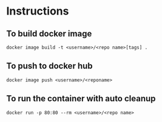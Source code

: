 # Instructions
## To build docker image 
```
docker image build -t <username>/<repo name>[tags] .
```
## To push to docker hub
```
docker image push <username>/<reponame>
```
## To run the container with auto cleanup
```
docker run -p 80:80 --rm <username>/<repo name>
```

